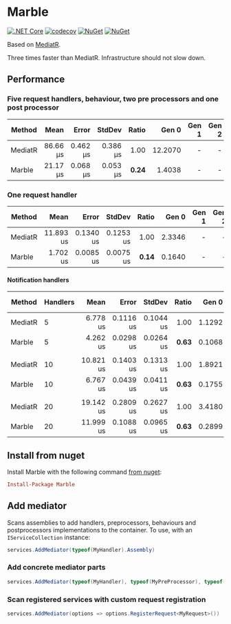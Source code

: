 # Marble

[![.NET Core](https://github.com/teoadal/marble/workflows/.NET%20Core/badge.svg?branch=master)](https://github.com/teoadal/marble/actions)
[![codecov](https://codecov.io/gh/teoadal/marble/branch/master/graph/badge.svg)](https://codecov.io/gh/teoadal/marble)
[![NuGet](https://img.shields.io/nuget/v/marble.svg)](https://www.nuget.org/packages/marble) 
[![NuGet](https://img.shields.io/nuget/dt/marble.svg)](https://www.nuget.org/packages/marble)

Based on [MediatR](https://github.com/jbogard/MediatR).

Three times faster than MediatR. Infrastructure should not slow down.

## Performance

### Five request handlers, behaviour, two pre processors and one post processor

|  Method |     Mean |    Error |   StdDev | Ratio |   Gen 0 | Gen 1 | Gen 2 | Allocated |
|-------- |---------:|---------:|---------:|------:|--------:|------:|------:|----------:|
| MediatR | 86.66 μs | 0.462 μs | 0.386 μs |  1.00 | 12.2070 |     - |     - |  75.31 KB |
|  Marble | 21.17 μs | 0.068 μs | 0.053 μs |  **0.24** |  1.4038 |     - |     - |   8.74 KB |

### One request handler

|  Method |      Mean |     Error |    StdDev | Ratio |  Gen 0 | Gen 1 | Gen 2 | Allocated |
|-------- |----------:|----------:|----------:|------:|-------:|------:|------:|----------:|
| MediatR | 11.893 us | 0.1340 us | 0.1253 us |  1.00 | 2.3346 |     - |     - |  14.37 KB |
|  Marble |  1.702 us | 0.0085 us | 0.0075 us |  **0.14** | 0.1640 |     - |     - |   1.01 KB |

#### Notification handlers

|  Method | Handlers |      Mean |     Error |    StdDev | Ratio |  Gen 0 | Gen 1 | Gen 2 | Allocated |
|-------- |-------------- |----------:|----------:|----------:|------:|-------:|------:|------:|----------:|
| MediatR |             5 |  6.778 us | 0.1116 us | 0.1044 us |  1.00 | 1.1292 |     - |     - |    7112 B |
|  Marble |             5 |  4.262 us | 0.0298 us | 0.0264 us |  **0.63** | 0.1068 |     - |     - |     712 B |
|         |               |           |           |           |       |        |       |       |           |
| MediatR |            10 | 10.821 us | 0.1403 us | 0.1313 us |  1.00 | 1.8921 |     - |     - |   11912 B |
|  Marble |            10 |  6.767 us | 0.0439 us | 0.0411 us |  **0.63** | 0.1755 |     - |     - |    1112 B |
|         |               |           |           |           |       |        |       |       |           |
| MediatR |            20 | 19.142 us | 0.2809 us | 0.2627 us |  1.00 | 3.4180 |     - |     - |   21512 B |
|  Marble |            20 | 11.999 us | 0.1088 us | 0.0965 us |  **0.63** | 0.2899 |     - |     - |    1912 B |


## Install from nuget

Install Marble with the following command [from nuget](https://www.nuget.org/packages/marble/):

```ini
Install-Package Marble
```

## Add mediator

Scans assemblies to add handlers, preprocessors, behaviours and postprocessors implementations to the container. 
To use, with an `IServiceCollection` instance:

```cs
services.AddMediator(typeof(MyHandler).Assembly)
```

### Add concrete mediator parts

```cs
services.AddMediator(typeof(MyHandler), typeof(MyPreProcessor), typeof(YourHandler))
```

### Scan registered services with custom request registration

```cs
services.AddMediator(options => options.RegisterRequest<MyRequest>())
```

